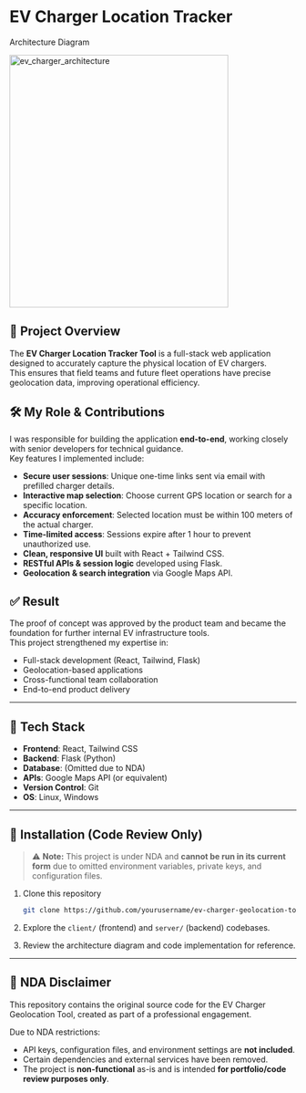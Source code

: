 # EV Charger Location Tracker

Architecture Diagram


<img width="384" height="443" alt="ev_charger_architecture" src="https://github.com/user-attachments/assets/7d68fea6-b0fa-4e9d-ad6a-8bce96b4df6d" />


## 📌 Project Overview

The **EV Charger Location Tracker Tool** is a full-stack web application designed to accurately capture the physical location of EV chargers.  
This ensures that field teams and future fleet operations have precise geolocation data, improving operational efficiency.

## 🛠 My Role & Contributions

I was responsible for building the application **end-to-end**, working closely with senior developers for technical guidance.  
Key features I implemented include:

- **Secure user sessions**: Unique one-time links sent via email with prefilled charger details.
- **Interactive map selection**: Choose current GPS location or search for a specific location.
- **Accuracy enforcement**: Selected location must be within 100 meters of the actual charger.
- **Time-limited access**: Sessions expire after 1 hour to prevent unauthorized use.
- **Clean, responsive UI** built with React + Tailwind CSS.
- **RESTful APIs & session logic** developed using Flask.
- **Geolocation & search integration** via Google Maps API.

## ✅ Result

The proof of concept was approved by the product team and became the foundation for further internal EV infrastructure tools.  
This project strengthened my expertise in:

- Full-stack development (React, Tailwind, Flask)
- Geolocation-based applications
- Cross-functional team collaboration
- End-to-end product delivery

---

## 📂 Tech Stack

- **Frontend**: React, Tailwind CSS
- **Backend**: Flask (Python)
- **Database**: (Omitted due to NDA)
- **APIs**: Google Maps API (or equivalent)
- **Version Control**: Git
- **OS**: Linux, Windows

---

## 🚀 Installation (Code Review Only)

> ⚠ **Note:** This project is under NDA and **cannot be run in its current form** due to omitted environment variables, private keys, and configuration files.

1. Clone this repository  
   ```bash
   git clone https://github.com/yourusername/ev-charger-geolocation-tool.git
   ```

2. Explore the `client/` (frontend) and `server/` (backend) codebases.

3. Review the architecture diagram and code implementation for reference.

---

## 📜 NDA Disclaimer

This repository contains the original source code for the EV Charger Geolocation Tool, created as part of a professional engagement.

Due to NDA restrictions:
- API keys, configuration files, and environment settings are **not included**.
- Certain dependencies and external services have been removed.
- The project is **non-functional** as-is and is intended **for portfolio/code review purposes only**.

